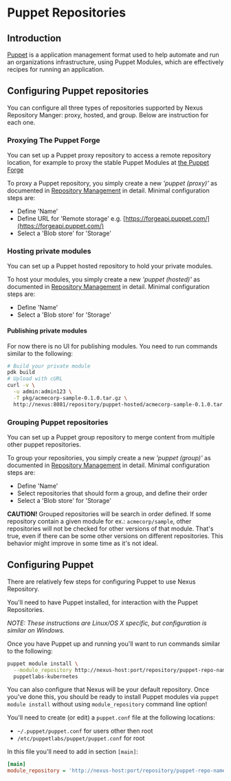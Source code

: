 <!--

    Sonatype Nexus (TM) Open Source Version
    Copyright (c) 2018-present Sonatype, Inc.
    All rights reserved. Includes the third-party code listed at http://links.sonatype.com/products/nexus/oss/attributions.

    This program and the accompanying materials are made available under the terms of the Eclipse Public License Version 1.0,
    which accompanies this distribution and is available at http://www.eclipse.org/legal/epl-v10.html.

    Sonatype Nexus (TM) Professional Version is available from Sonatype, Inc. "Sonatype" and "Sonatype Nexus" are trademarks
    of Sonatype, Inc. Apache Maven is a trademark of the Apache Software Foundation. M2eclipse is a trademark of the
    Eclipse Foundation. All other trademarks are the property of their respective owners.

-->
# Puppet Repositories

## Introduction

[Puppet](https://www.puppet.com/) is a application management format used to help automate and run an organizations 
infrastructure, using Puppet Modules, which are effectively recipes for running an application. 

## Configuring Puppet repositories

You can configure all three types of repositories supported by Nexus Repository Manger: proxy, hosted, and group. Below are instruction for each one.

### Proxying The Puppet Forge

You can set up a Puppet proxy repository to access a remote repository location, for example to proxy the stable Puppet
Modules at [the Puppet Forge](https://forge.puppet.com/)

To proxy a Puppet repository, you simply create a new *'puppet (proxy)'* as documented in 
[Repository Management](https://help.sonatype.com/repomanager3/configuration/repository-management) in
detail. Minimal configuration steps are:

- Define 'Name'
- Define URL for 'Remote storage' e.g. [https://forgeapi.puppet.com/](https://forgeapi.puppet.com/)
- Select a 'Blob store' for 'Storage'

### Hosting private modules

You can set up a Puppet hosted repository to hold your private modules.

To host your modules, you simply create a new *'puppet (hosted)'* as documented in [Repository Management](https://help.sonatype.com/repomanager3/configuration/repository-management) in detail. Minimal configuration steps are:

 - Define 'Name'
 - Select a 'Blob store' for 'Storage'
 
#### Publishing private modules

For now there is no UI for publishing modules. You need to run commands similar to the following:

```bash
# Build your private module
pdk build
# Upload with cURL
curl -v \
  -u admin:admin123 \
  -T pkg/acmecorp-sample-0.1.0.tar.gz \
  http://nexus:8081/repository/puppet-hosted/acmecorp-sample-0.1.0.tar.gz
```

### Grouping Puppet repositories

You can set up a Puppet group repository to merge content from multiple other puppet repositories.

To group your repositories, you simply create a new *'puppet (group)'* as documented in [Repository Management](https://help.sonatype.com/repomanager3/configuration/repository-management) in detail. Minimal configuration steps are:

 - Define 'Name'
 - Select repositories that should form a group, and define their order
 - Select a 'Blob store' for 'Storage'
 
 **CAUTION!** Grouped repositories will be search in order defined. If some repository contain a given module for ex.: `acmecorp/sample`, other repositories will not be checked for other versions of that module. That's true, even if there can be some other versions on different repositories. This behavior might improve in some time as it's not ideal.

## Configuring Puppet 

There are relatively few steps for configuring Puppet to use Nexus Repository.

You'll need to have Puppet installed, for interaction with the Puppet Repositories.

*NOTE: These instructions are Linux/OS X specific, but configuration is similar on Windows.*

Once you have Puppet up and running you'll want to run commands similar to the following:

```bash
puppet module install \
  --module_repository http://nexus-host:port/repository/puppet-repo-name \
  puppetlabs-kubernetes
```

You can also configure that Nexus will be your default repository. Once you've done this, you should be ready to install Puppet modules via `puppet module install` without using `module_repository` command line option!

You'll need to create (or edit) a `puppet.conf` file at the following locations:

* `~/.puppet/puppet.conf` for users other then root
* `/etc/puppetlabs/puppet/puppet.conf` for root

In this file you'll need to add in section `[main]`:

```ini
[main]
module_repository = 'http://nexus-host:port/repository/puppet-repo-name'
```

